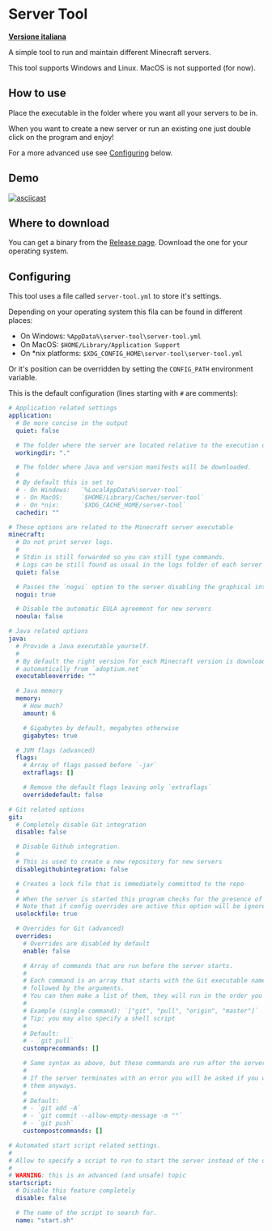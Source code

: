 # Server Tool

[**Versione italiana**](README.it.md)

A simple tool to run and maintain different Minecraft servers.

This tool supports Windows and Linux. MacOS is not supported (for now).

## How to use

Place the executable in the folder
where you want all your servers to be in.

When you want to create a new server
or run an existing one
just double click on the program and enjoy!

For a more advanced use see [Configuring](#configuring) below.

## Demo

[![asciicast](https://asciinema.org/a/459894.svg)](https://asciinema.org/a/459894)

## Where to download

You can get a binary from the [Release page](https://github.com/billy4479/server-tool/releases).
Download the one for your operating system.

## Configuring

This tool uses a file called `server-tool.yml`
to store it's settings.

Depending on your operating system this fila can be found in different places:

- On Windows: `%AppData%\server-tool\server-tool.yml`
- On MacOS: `$HOME/Library/Application Support`
- On \*nix platforms: `$XDG_CONFIG_HOME\server-tool\server-tool.yml`

Or it's position can be overridden by setting the `CONFIG_PATH` environment variable.

This is the default configuration (lines starting with `#` are comments):

```yml
# Application related settings
application:
  # Be more concise in the output
  quiet: false

  # The folder where the server are located relative to the execution directory
  workingdir: "."

  # The folder where Java and version manifests will be downloaded.
  #
  # By default this is set to
  # - On Windows:   `%LocalAppData%\server-tool`
  # - On MacOS:     `$HOME/Library/Caches/server-tool`
  # - On *nix:      `$XDG_CACHE_HOME/server-tool`
  cachedir: ""

# These options are related to the Minecraft server executable
minecraft:
  # Do not print server logs.
  #
  # Stdin is still forwarded so you can still type commands.
  # Logs can be still found as usual in the logs folder of each server
  quiet: false

  # Passes the `nogui` option to the server disabling the graphical interface
  nogui: true

  # Disable the automatic EULA agreement for new servers
  noeula: false

# Java related options
java:
  # Provide a Java executable yourself.
  #
  # By default the right version for each Minecraft version is downloaded
  # automatically from `adoptium.net`
  executableoverride: ""

  # Java memory
  memory:
    # How much?
    amount: 6

    # Gigabytes by default, megabytes otherwise
    gigabytes: true

  # JVM flags (advanced)
  flags:
    # Array of flags passed before `-jar`
    extraflags: []

    # Remove the default flags leaving only `extraflags`
    overridedefault: false

# Git related options
git:
  # Completely disable Git integration
  disable: false

  # Disable Github integration.
  #
  # This is used to create a new repository for new servers
  disablegithubintegration: false

  # Creates a lock file that is immediately committed to the repo
  #
  # When the server is started this program checks for the presence of a lock file and immediately aborts if it finds one
  # Note that if config overrides are active this option will be ignored
  uselockfile: true

  # Overrides for Git (advanced)
  overrides:
    # Overrides are disabled by default
    enable: false

    # Array of commands that are run before the server starts.
    #
    # Each command is an array that starts with the Git executable name
    # followed by the arguments.
    # You can then make a list of them, they will run in the order you specified.
    #
    # Example (single command): `["git", "pull", "origin", "master"]`
    # Tip: you may also specify a shell script
    #
    # Default:
    # - `git pull`
    customprecommands: []

    # Same syntax as above, but these commands are run after the server is done.
    #
    # If the server terminates with an error you will be asked if you want to run
    # them anyways.
    #
    # Default:
    # - `git add -A`
    # - `git commit --allow-empty-message -m ""`
    # - `git push`
    custompostcommands: []

# Automated start script related settings.
#
# Allow to specify a script to run to start the server instead of the default procedure.
#
# WARNING: this is an advanced (and unsafe) topic
startscript:
  # Disable this feature completely
  disable: false

  # The name of the script to search for.
  name: "start.sh"
```
